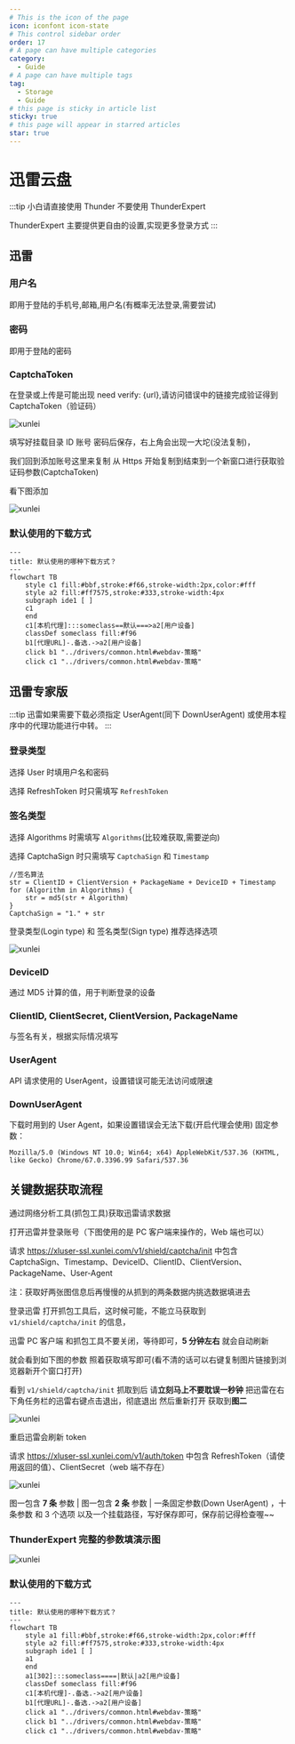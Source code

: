 ```yaml
---
# This is the icon of the page
icon: iconfont icon-state
# This control sidebar order
order: 17
# A page can have multiple categories
category:
  - Guide
# A page can have multiple tags
tag:
  - Storage
  - Guide
# this page is sticky in article list
sticky: true
# this page will appear in starred articles
star: true
---
```


# 迅雷云盘

:::tip
小白请直接使用 Thunder 不要使用 ThunderExpert

ThunderExpert 主要提供更自由的设置,实现更多登录方式
:::

## **迅雷**

### **用户名**

即用于登陆的手机号,邮箱,用户名(有概率无法登录,需要尝试)

### **密码**

即用于登陆的密码

### **CaptchaToken**

在登录或上传是可能出现 need verify: {url},请访问错误中的链接完成验证得到 CaptchaToken（验证码）

![xunlei](/img/drivers/xunlei/x1.png)

填写好挂载目录 ID 账号 密码后保存，右上角会出现一大坨(没法复制)，

我们回到添加账号这里来复制 从 Https 开始复制到结束到一个新窗口进行获取验证码参数(CaptchaToken)

看下图添加

![xunlei](/img/drivers/xunlei/x2.png)

### **默认使用的下载方式**


```mermaid
---
title: 默认使用的哪种下载方式？
---
flowchart TB
    style c1 fill:#bbf,stroke:#f66,stroke-width:2px,color:#fff
    style a2 fill:#ff7575,stroke:#333,stroke-width:4px
    subgraph ide1 [ ]
    c1
    end
    c1[本机代理]:::someclass==默认===>a2[用户设备]
    classDef someclass fill:#f96
    b1[代理URL]-.备选.->a2[用户设备]
    click b1 "../drivers/common.html#webdav-策略"
    click c1 "../drivers/common.html#webdav-策略"
```

## **迅雷专家版**

:::tip
迅雷如果需要下载必须指定 UserAgent(同下 DownUserAgent)
或使用本程序中的代理功能进行中转。
:::

### **登录类型**

选择 User 时填用户名和密码

选择 RefreshToken 时只需填写 `RefreshToken`

### **签名类型**

选择 Algorithms 时需填写 `Algorithms`(比较难获取,需要逆向)

选择 CaptchaSign 时只需填写 `CaptchaSign` 和 `Timestamp`

```
//签名算法
str = ClientID + ClientVersion + PackageName + DeviceID + Timestamp
for (Algorithm in Algorithms) {
    str = md5(str + Algorithm)
}
CaptchaSign = "1." + str
```

登录类型(Login type) 和 签名类型(Sign type) 推荐选择选项

![xunlei](/img/drivers/xunlei/x3.png)

### **DeviceID**

通过 MD5 计算的值，用于判断登录的设备

### **ClientID, ClientSecret, ClientVersion, PackageName**

与签名有关，根据实际情况填写

### **UserAgent**

API 请求使用的 UserAgent，设置错误可能无法访问或限速

### **DownUserAgent**

下载时用到的 User Agent，如果设置错误会无法下载(开启代理会使用) 固定参数：

`Mozilla/5.0 (Windows NT 10.0; Win64; x64) AppleWebKit/537.36 (KHTML, like Gecko) Chrome/67.0.3396.99 Safari/537.36`

## **关键数据获取流程**

通过网络分析工具(抓包工具)获取迅雷请求数据

打开迅雷并登录账号（下图使用的是 PC 客户端来操作的，Web 端也可以）

请求 https://xluser-ssl.xunlei.com/v1/shield/captcha/init 中包含
CaptchaSign、Timestamp、DeviceID、ClientID、ClientVersion、PackageName、User-Agent

注：获取好两张图信息后再慢慢的从抓到的两条数据内挑选数据填进去

登录迅雷 打开抓包工具后，这时候可能，不能立马获取到 `v1/shield/captcha/init` 的信息，

迅雷 PC 客户端 和抓包工具不要关闭，等待即可，**5 分钟左右** 就会自动刷新

就会看到如下图的参数 照着获取填写即可(看不清的话可以右键复制图片链接到浏览器新开个窗口打开)

看到 `v1/shield/captcha/init` 抓取到后 请**立刻马上不要耽误一秒钟** 把迅雷在右下角任务栏的迅雷右键点击退出，彻底退出 然后重新打开 获取到**图二**

![xunlei](/img/drivers/xunlei/x4.png)

重启迅雷会刷新 token

请求 https://xluser-ssl.xunlei.com/v1/auth/token 中包含 RefreshToken（请使用返回的值）、ClientSecret（web 端不存在）

![xunlei](/img/drivers/xunlei/x5.png)

图一包含 **7 条** 参数 | 图一包含 **2 条** 参数 | 一条固定参数(Down UserAgent) ，十条参数 和 3 个选项 以及一个挂载路径，写好保存即可，保存前记得检查喔~~

### **ThunderExpert 完整的参数填演示图**

![xunlei](/img/drivers/xunlei/x6.png)

### **默认使用的下载方式**

```mermaid
---
title: 默认使用的哪种下载方式？
---
flowchart TB
    style a1 fill:#bbf,stroke:#f66,stroke-width:2px,color:#fff
    style a2 fill:#ff7575,stroke:#333,stroke-width:4px
    subgraph ide1 [ ]
    a1
    end
    a1[302]:::someclass====|默认|a2[用户设备]
    classDef someclass fill:#f96
    c1[本机代理]-.备选.->a2[用户设备]
    b1[代理URL]-.备选.->a2[用户设备]
    click a1 "../drivers/common.html#webdav-策略"
    click b1 "../drivers/common.html#webdav-策略"
    click c1 "../drivers/common.html#webdav-策略"
```
